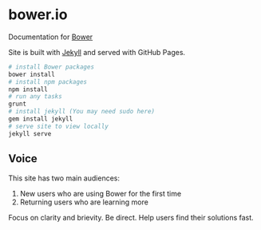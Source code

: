 # bower.io

Documentation for [Bower](http://bower.io)

Site is built with [Jekyll](http://jekyllrb.com) and served with GitHub Pages.

``` bash
# install Bower packages
bower install
# install npm packages
npm install
# run any tasks
grunt
# install jekyll (You may need sudo here)
gem install jekyll
# serve site to view locally
jekyll serve
```

## Voice

This site has two main audiences:

1. New users who are using Bower for the first time
2. Returning users who are learning more

Focus on clarity and brievity. Be direct. Help users find their solutions fast.
